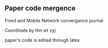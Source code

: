 ## Paper code mergence
Fixed and Mobile Network convergance journal

Coordinate by thn wt zyj

paper's code is edited through latex
